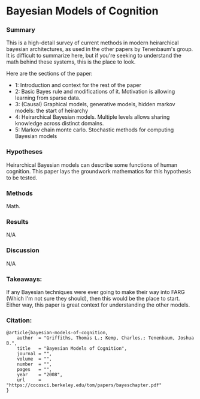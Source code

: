 # Bayesian Models of Cognition

### Summary

This is a high-detail survey of current methods in modern heirarchical bayesian architectures, as used in the other papers by Tenenbaum's group.  
It is difficult to summarize here, but if you're seeking to understand the math behind these systems, this is the place to look.  

Here are the sections of the paper:
- 1: Introduction and context for the rest of the paper
- 2: Basic Bayes rule and modifications of it. Motivation is allowing learning from sparse data.
- 3: (Causal) Graphical models, generative models, hidden markov models: the start of heirarchy
- 4: Heirarchical Bayesian models. Multiple levels allows sharing knowledge across distinct domains. 
- 5: Markov chain monte carlo. Stochastic methods for computing Bayesian models

### Hypotheses

Heirarchical Bayesian models can describe some functions of human cognition. This paper lays the groundwork mathematics for this hypothesis to be tested.

### Methods 

Math.

### Results

N/A

### Discussion

N/A

### Takeaways:

If any Bayesian techniques were ever going to make their way into FARG (Which I'm not sure they should), then this would be the place to start.  
Either way, this paper is great context for understanding the other models.

### Citation:

```
@article{bayesian-models-of-cognition,
    author  = "Griffiths, Thomas L.; Kemp, Charles.; Tenenbaum, Joshua B.",
    title   = "Bayesian Models of Cognition",
    journal = "",
    volume  = "",
    number  = "",
    pages   = "",
    year    = "2008",
    url     = "https://cocosci.berkeley.edu/tom/papers/bayeschapter.pdf"
}
```
